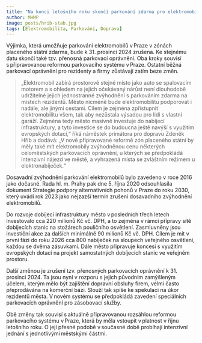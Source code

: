 ```yaml
---
title: "Na konci letošního roku skončí parkování zdarma pro elektromobily, zrušena budou také přenosná parkovací oprávnění"
author: MHMP
image: posts/hrib-stab.jpg
tags: [Elektromobilita, Parkování, Doprava]
---
```


Výjimka, která umožňuje parkování elektromobilů v Praze v zónách placeného státní zdarma, bude k 31. prosinci 2024 zrušena. Ke stejnému datu skončí také tzv. přenosná parkovací oprávnění. Oba kroky souvisí s připravovanou reformou parkovacího systému v Praze. Ostatní běžná parkovací oprávnění pro rezidenty a firmy zůstávají zatím beze změn. 

> „Elektromobil zabírá prostorově stejné místo jako auto se spalovacím motorem a s ohledem na jejich očekávaný nárůst není dlouhodobě udržitelné jejich jednostranné zvýhodnění s parkováním zdarma na místech rezidentů. Město nicméně bude elektromobilitu podporovat i nadále, ale jinými cestami. Cílem je zejména zpřístupnit elektromobilitu všem, tak aby nezůstala výsadou pro lidi s vlastní garáží. Zejména tedy město masivně investuje do nabíjecí infrastruktury, a tyto investice se do budoucna ještě navýší s využitím evropských dotací,“ říká náměstek primátora pro dopravu Zdeněk Hřib a dodává: „V nově připravované reformě zón placeného státní by měly také mít elektromobily zvýhodněnou cenu některých celoměstských parkovacích oprávnění, u kterých se předpokládá intenzivní nájezd ve městě, a vyhrazená místa se zvláštním režimem u elektronabíječek.“  

Dosavadní zvýhodnění parkování elektromobilů bylo zavedeno v roce 2016 jako dočasné. Rada hl. m. Prahy pak dne 5. října 2020 odsouhlasila dokument Strategie podpory alternativních pohonů v Praze do roku 2030, který uvádí rok 2023 jako nejzazší termín zrušení dosavadního zvýhodnění elektromobilů.

Do rozvoje dobíjecí infrastruktury město v posledních třech letech investovalo cca 220 milionů Kč vč. DPH, a to zejména v rámci přípravy sítě dobíjecích stanic na stožárech pouličního osvětlení. Zasmluvněny jsou investiční akce za dalších minimálně 90 milionů Kč vč. DPH. Cílem je mít v první fázi do roku 2026 cca 800 nabíječek na sloupech veřejného osvětlení, každou se dvěma zásuvkami. Dále město připravuje koncesi s využitím evropských dotací na projekt samostatných dobíjecích stanic ve veřejném prostoru.  

Další změnou je zrušení tzv. přenosných parkovacích oprávnění k 31. prosinci 2024. Ta jsou nyní v rozporu s jejich původním zamýšleným účelem, kterým mělo být zajištění dopravní obsluhy firem, velmi často přeprodávána na komerční bázi. Slouží tak spíše ke spekulaci na úkor rezidentů města. V novém systému se předpokládá zavedení speciálních parkovacích oprávnění pro zásobovací služby.

Obě změny tak souvisí s aktuálně připravovanou rozsáhlou reformou parkovacího systému v Praze, která by měla vstoupit v platnost v říjnu letošního roku. O její přesné podobě v současné době probíhají intenzivní jednání s jednotlivými městskými částmi.  
